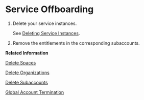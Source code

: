 <!-- loio713f9f832de4417e8a1698400fc5d76f -->

# Service Offboarding



1.  Delete your service instances.

    See [Deleting Service Instances](https://help.sap.com/viewer/65de2977205c403bbc107264b8eccf4b/Cloud/en-US/aa0d25a3ec904607920619d4cd9095b5.html).

2.  Remove the entitlements in the corresponding subaccounts.


**Related Information**  


[Delete Spaces](https://help.sap.com/viewer/65de2977205c403bbc107264b8eccf4b/Cloud/en-US/1eb6a099af3942fb99979f255218893b.html)

[Delete Organizations](https://help.sap.com/viewer/65de2977205c403bbc107264b8eccf4b/Cloud/en-US/9a3babd99774411598d5a9fbb93eeb30.html)

[Delete Subaccounts](https://help.sap.com/viewer/65de2977205c403bbc107264b8eccf4b/Cloud/en-US/419dc3d380e74f1abb06ba44d61e71ae.html)

[Global Account Termination](https://help.sap.com/viewer/65de2977205c403bbc107264b8eccf4b/Cloud/en-US/0b35205e25234a48b385a12beda04086.html)

